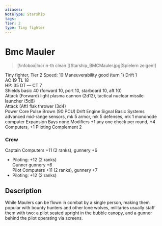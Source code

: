 ```yaml
---
aliases: 
NoteType: Starship
tags: 
Tier: 2
type: Tiny fighter
---
```


# Bmc Mauler

> [!infobox|locr n-th clean
>  [[Starship_BMCMauler.jpg|Spielern zeigen!]
> 
Tiny fighter, Tier 2 
Speed: 10
Maneuverability good (turn 1)
Drift 1  
AC 19
TL 18  
HP: 35
DT —
CT 7  
Shields basic 40 (forward 10, port 10, starboard 10, aft 10)  
Attack (Forward) light plasma cannon (2d12), tactical nuclear missile launcher (5d8)  
Attack (Aft) flak thrower (3d4)  
Power Core Pulse Brown (90 PCU)
Drift Engine Signal Basic
Systems advanced mid-range sensors, mk 5 armor, mk 5 defenses, mk 1 mononode computer
Expansion Bays none
Modifiers +1 any one check per round, +4 Computers, +1 Piloting
Complement 2

### Crew

Captain Computers +11 (2 ranks), gunnery +6
  - Piloting: +12 (2 ranks)  
Gunner gunnery +6  
Pilot Computers +11 (2 ranks), gunnery +7
  - Piloting: +12 (2 ranks)

## Description

While Maulers can be flown in combat by a single person, making them popular with bounty hunters and other lone wolves, militaries usually staff them with two: a pilot seated upright in the bubble canopy, and a gunner behind the pilot operating via screens.
